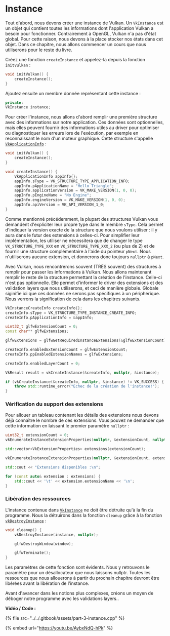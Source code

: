 # Instance

Tout d'abord, nous devons créer une instance de Vulkan. Un `VkInstance` est un objet qui contient toutes les informations dont l'application Vulkan a besoin pour fonctionner. Contrairement à OpenGL, Vulkan n'a pas d'état global. Pour cette raison, nous devons à la place stocker nos états dans cet objet. Dans ce chapitre, nous allons commencer un cours que nous utiliserons pour le reste du livre.

 Créez une fonction `createInstance` et appelez-la depuis la fonction `initVulkan` :

```cpp
void initVulkan() {
    createInstance();
}
```

Ajoutez ensuite un membre donnée représentant cette instance :

```cpp
private:
VkInstance instance;
```

Pour créer l'instance, nous allons d'abord remplir une première structure avec des informations sur notre application. Ces données sont optionnelles, mais elles peuvent fournir des informations utiles au driver pour optimiser ou diagnostiquer les erreurs lors de l'exécution, par exemple en reconnaissant le nom d'un moteur graphique. Cette structure s'appelle [`VkApplicationInfo`](https://www.khronos.org/registry/vulkan/specs/1.0/man/html/VkApplicationInfo.html) :

```cpp
void initVulkan() {
    createInstance();
}

void createInstance() {
    VkApplicationInfo appInfo{};
    appInfo.sType = VK_STRUCTURE_TYPE_APPLICATION_INFO;
    appInfo.pApplicationName = "Hello Triangle";
    appInfo.applicationVersion = VK_MAKE_VERSION(1, 0, 0);
    appInfo.pEngineName = "No Engine";
    appInfo.engineVersion = VK_MAKE_VERSION(1, 0, 0);
    appInfo.apiVersion = VK_API_VERSION_1_0;
}
```

Comme mentionné précédemment, la plupart des structures Vulkan vous demandent d'expliciter leur propre type dans le membre `sType`. Cela permet d'indiquer la version exacte de la structure que nous voulons utiliser : il y aura dans le futur des extensions à celles-ci. Pour simplifier leur implémentation, les utiliser ne nécessitera que de changer le type `VK_STRUCTURE_TYPE_XXX` en `VK_STRUCTURE_TYPE_XXX_2` \(ou plus de 2\) et de fournir une structure complémentaire à l'aide du pointeur `pNext`. Nous n'utiliserons aucune extension, et donnerons donc toujours `nullptr` à `pNext`.

Avec Vulkan, nous rencontrerons souvent \(TRÈS souvent\) des structures à remplir pour passer les informations à Vulkan. Nous allons maintenant remplir le reste de la structure permettant la création de l'instance. Celle-ci n'est pas optionnelle. Elle permet d'informer le driver des extensions et des validation layers que nous utiliserons, et ceci de manière globale. Globale siginifie ici que ces données ne serons pas spécifiques à un périphérique. Nous verrons la signification de cela dans les chapitres suivants.

```cpp
VkInstanceCreateInfo createInfo{};
createInfo.sType = VK_STRUCTURE_TYPE_INSTANCE_CREATE_INFO;
createInfo.pApplicationInfo = &appInfo;

uint32_t glfwExtensionCount = 0;
const char** glfwExtensions;

glfwExtensions = glfwGetRequiredInstanceExtensions(&glfwExtensionCount);

createInfo.enabledExtensionCount = glfwExtensionCount;
createInfo.ppEnabledExtensionNames = glfwExtensions;

createInfo.enabledLayerCount = 0;

VkResult result = vkCreateInstance(&createInfo, nullptr, &instance);

if (vkCreateInstance(&createInfo, nullptr, &instance) != VK_SUCCESS) {
    throw std::runtime_error("Echec de la création de l'instance!");
}
```

### Vérification du support des extensions <a id="page_Vrification-du-support-des-extensions"></a>

Pour allouer un tableau contenant les détails des extensions nous devons déjà connaître le nombre de ces extensions. Vous pouvez ne demander que cette information en laissant le premier paramètre `nullptr` :

```cpp
uint32_t extensionCount = 0;
vkEnumerateInstanceExtensionProperties(nullptr, &extensionCount, nullptr);

std::vector<VkExtensionProperties> extensions(extensionCount);

vkEnumerateInstanceExtensionProperties(nullptr, &extensionCount, extensions.data());

std::cout << "Extensions disponibles :\n";

for (const auto& extension : extensions) {
    std::cout << '\t' << extension.extensionName << '\n';
}
```

### Libération des ressources <a id="page_Libration-des-ressources"></a>

L'instance contenue dans [`VkInstance`](https://www.khronos.org/registry/vulkan/specs/1.0/man/html/VkInstance.html) ne doit être détruite qu'à la fin du programme. Nous la détruirons dans la fonction `cleanup` grâce à la fonction [`vkDestroyInstance`](https://www.khronos.org/registry/vulkan/specs/1.0/man/html/vkDestroyInstance.html) :

```cpp
void cleanup() {
    vkDestroyInstance(instance, nullptr);

    glfwDestroyWindow(window);

    glfwTerminate();
}
```

Les paramètres de cette fonction sont évidents. Nous y retrouvons le paramètre pour un désallocateur que nous laissons nullptr. Toutes les ressources que nous allouerons à partir du prochain chapitre devront être libérées avant la libération de l'instance.

Avant d'avancer dans les notions plus complexes, créons un moyen de déboger notre programme avec les validations layers..

**Vidéo / Code :**

{% file src="../../.gitbook/assets/part-3-instance.cpp" %}

{% embed url="https://youtu.be/AybxNdQ-hPk" %}

